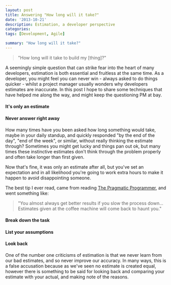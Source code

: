 ```yaml
---
layout: post
title: Answering "How long will it take?"
date: '2013-10-21'
description: Estimation, a developer perspective
categories:
tags: [Development, Agile]

summary: "How long will it take?"
---
```

> "How long will it take to build my [thing]?"

A seemingly simple question that can strike fear into the heart of many developers,
estimation is both essential and fruitless at the same time. As a developer, you might
feel you can never win - always asked to do things quicker - whilst a project manager
usually wonders why developers estimates are inaccurate. In this post I hope to share
some techniques that have helped me along the way, and might keep the questioning PM at bay.

#### It's only an estimate



#### Never answer right away

How many times have you been asked how long something would take, maybe
in your daily standup, and quickly responded "by the end of the day", "end of the week", or similar,
without really thinking the estimate through? Sometimes you might get lucky and things pan out ok,
but many times these instinctive estimates don't think through the problem properly and
often take longer than first given.

Now that's fine, it was only an estimate after all, but you've set an expectation and in all likelihood
you're going to work extra hours to make it happen to avoid disappointing someone.

The best tip I ever read, came from reading [The Pragmatic Programmer](http://pragprog.com/the-pragmatic-programmer),
and went something like:

> "You almost always get better results if you slow the process down... Estimates given at the coffee
machine will come back to haunt you."

#### Break down the task

#### List your assumptions

#### Look back

One of the number one criticisms of estimation is that we never learn from our bad estimates,
and so never improve our accuracy. In many ways, this is a false accusation because as we've
seen no estimate is created equal, however there is something to be said for looking back and
comparing your estimate with your actual, and making note of the reasons.



